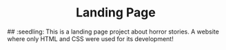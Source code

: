 <h1 align="center"> Landing Page</h1>
##
:seedling: This is a landing page project about horror stories. A website where only HTML and CSS were used for its development!

